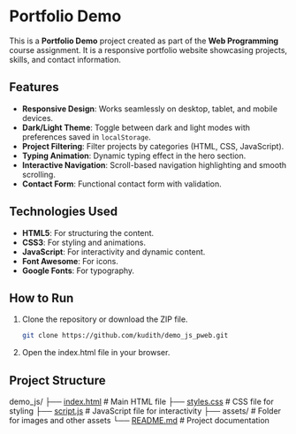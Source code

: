 # Portfolio Demo

This is a **Portfolio Demo** project created as part of the **Web Programming** course assignment. It is a responsive portfolio website showcasing projects, skills, and contact information.

## Features

- **Responsive Design**: Works seamlessly on desktop, tablet, and mobile devices.
- **Dark/Light Theme**: Toggle between dark and light modes with preferences saved in `localStorage`.
- **Project Filtering**: Filter projects by categories (HTML, CSS, JavaScript).
- **Typing Animation**: Dynamic typing effect in the hero section.
- **Interactive Navigation**: Scroll-based navigation highlighting and smooth scrolling.
- **Contact Form**: Functional contact form with validation.

## Technologies Used

- **HTML5**: For structuring the content.
- **CSS3**: For styling and animations.
- **JavaScript**: For interactivity and dynamic content.
- **Font Awesome**: For icons.
- **Google Fonts**: For typography.

## How to Run

1. Clone the repository or download the ZIP file.
   ```bash
   git clone https://github.com/kudith/demo_js_pweb.git
2. Open the index.html file in your browser.

## Project Structure
demo_js/
├── [index.html](http://_vscodecontentref_/1)       # Main HTML file
├── [styles.css](http://_vscodecontentref_/2)       # CSS file for styling
├── [script.js](http://_vscodecontentref_/3)        # JavaScript file for interactivity
├── assets/          # Folder for images and other assets
└── [README.md](http://_vscodecontentref_/4)        # Project documentation

